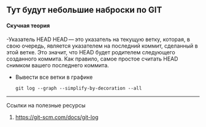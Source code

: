 ## Тут будут небольшие наброски по GIT 
#### Скучная теория
-Указатель HEAD
  HEAD — это указатель на текущую ветку, которая, в свою очередь, является указателем на последний коммит, сделанный в этой ветке. Это значит, что HEAD будет родителем       следующего созданного коммита. Как правило, самое простое считать HEAD снимком вашего последнего коммита.

- Вывести все ветки в графике
  ```
  git log --graph --simplify-by-decoration --all
  ```












----  
Ссылки на полезные ресурсы
1. https://git-scm.com/docs/git-log
